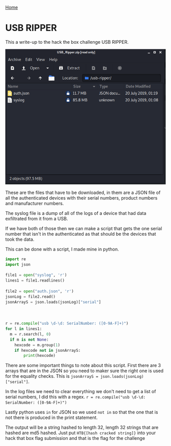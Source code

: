 [Home](https://elliottdg.github.io/Cyber-Write-Ups)

# USB RIPPER

This a write-up to the hack the box challenge USB RIPPER.

![files](./Files.PNG)

These are the files that have to be downloaded, in them are a JSON file of all the authenticated devices with their serial numbers, product numbers and manufacturer numbers.

The syslog file is a dump of all of the logs of a device that had data exfiltrated from it from a USB.

If we have both of those then we can make a script that gets the one serial number that isn't in the authenticated as that should be the devices that took the data.

This can be done with a script, I made mine in python.

```python
import re
import json

file1 = open("syslog", 'r')
lines1 = file1.readlines()

file2 = open("auth.json", 'r')
jsonLog = file2.read()
jsonArrayS = json.loads(jsonLog)["serial"]



r = re.compile("usb \d-\d: SerialNumber: ([0-9A-F]+)")
for l in lines1:
  m = r.search(l, 0)
  if m is not None:
    hexcode = m.group(1)
    if hexcode not in jsonArrayS:
        print(hexcode)
```

There are some important things to note about this script. First there are 3 arrays that are in the JSON so you need to maker sure the right one is used for the equality checks. This is `jsonArrayS = json.loads(jsonLog)["serial"]`.

In the log files we need to clear everything we don't need to get a list of serial numbers, I did this with a regex. `r = re.compile("usb \d-\d: SerialNumber: ([0-9A-F]+)")`

Lastly python uses `in` for JSON so we used `not in` so that the one that is not there is produced in the print statement.

The output will be a string hashed to length 32, length 32 strings that are hashed are md5 hashed. Just put `HTB{[hash cracked string]}` into your hack that box flag submission and that is the flag for the challenge
